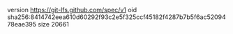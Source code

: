 version https://git-lfs.github.com/spec/v1
oid sha256:8414742eea610d60292f93c2e5f325ccf45182f4287b7b5f6ac5209478eae395
size 20661
